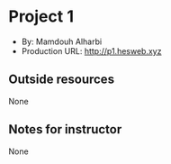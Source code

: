 # Project 1
+ By: Mamdouh Alharbi
+ Production URL: <http://p1.hesweb.xyz>

## Outside resources
None

## Notes for instructor
None